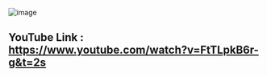 ![image](https://github.com/HasanBaskurt/flutter-web-view/assets/58885934/d3b87fc9-8a38-459c-a3fc-b5f1aba115ff)
## YouTube Link :  https://www.youtube.com/watch?v=FtTLpkB6r-g&t=2s
